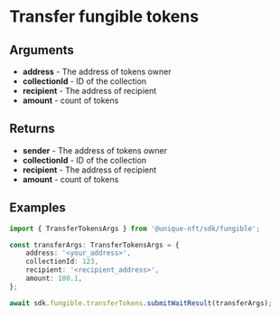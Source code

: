 # Transfer fungible tokens

## Arguments

- **address** - The address of tokens owner
- **collectionId** - ID of the collection
- **recipient** - The address of recipient
- **amount** - count of tokens

## Returns

- **sender** - The address of tokens owner
- **collectionId** - ID of the collection
- **recipient** - The address of recipient
- **amount** - count of tokens

## Examples

```typescript
import { TransferTokensArgs } from '@unique-nft/sdk/fungible';

const transferArgs: TransferTokensArgs = {
    address: '<your_address>',
    collectionId: 123,
    recipient: '<recipient_address>',
    amount: 100.1,
};

await sdk.fungible.transferTokens.submitWaitResult(transferArgs);
```

